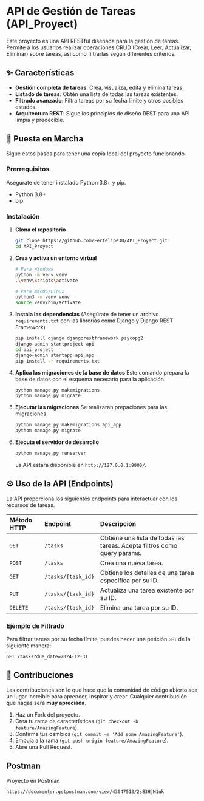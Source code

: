 # API de Gestión de Tareas (API_Proyect)

Este proyecto es una API RESTful diseñada para la gestión de tareas. Permite a los usuarios realizar operaciones CRUD (Crear, Leer, Actualizar, Eliminar) sobre tareas, así como filtrarlas según diferentes criterios.

## ✨ Características

- **Gestión completa de tareas**: Crea, visualiza, edita y elimina tareas.
- **Listado de tareas**: Obtén una lista de todas las tareas existentes.
- **Filtrado avanzado**: Filtra tareas por su fecha límite y otros posibles estados.
- **Arquitectura REST**: Sigue los principios de diseño REST para una API limpia y predecible.

## 🚀 Puesta en Marcha

Sigue estos pasos para tener una copia local del proyecto funcionando.

### Prerrequisitos

Asegúrate de tener instalado Python 3.8+ y pip.

- Python 3.8+
- pip

### Instalación

1.  **Clona el repositorio**
    ```sh
    git clone https://github.com/Ferfelipe30/API_Proyect.git
    cd API_Proyect
    ```

2.  **Crea y activa un entorno virtual**
    ```sh
    # Para Windows
    python -m venv venv
    .\venv\Scripts\activate

    # Para macOS/Linux
    python3 -m venv venv
    source venv/bin/activate
    ```

3.  **Instala las dependencias**
    (Asegúrate de tener un archivo `requirements.txt` con las librerías como Django y Django REST Framework)
    ```sh
    pip install django djangorestframework psycopg2
    django-admin startproject api
    cd api_project
    django-admin startapp api_app
    pip install -r requirements.txt
    ```

4.  **Aplica las migraciones de la base de datos**
    Este comando prepara la base de datos con el esquema necesario para la aplicación.
    ```sh
    python manage.py makemigrations
    python manage.py migrate
    ```

5. **Ejecutar las migraciones**
    Se realizaran prepaciones para las migraciones.
    ```sh
    python manage.py makemigrations api_app
    python manage.py migrate
    ```

6.  **Ejecuta el servidor de desarrollo**
    ```sh
    python manage.py runserver
    ```
    La API estará disponible en `http://127.0.0.1:8000/`.

## ⚙️ Uso de la API (Endpoints)

La API proporciona los siguientes endpoints para interactuar con los recursos de tareas.

| Método HTTP | Endpoint              | Descripción                                                               |
| :---------- | :-------------------- | :------------------------------------------------------------------------ |
| `GET`       | `/tasks`              | Obtiene una lista de todas las tareas. Acepta filtros como query params.  |
| `POST`      | `/tasks`              | Crea una nueva tarea.                                                     |
| `GET`       | `/tasks/{task_id}`    | Obtiene los detalles de una tarea específica por su ID.                   |
| `PUT`       | `/tasks/{task_id}`    | Actualiza una tarea existente por su ID.                                  |
| `DELETE`    | `/tasks/{task_id}`    | Elimina una tarea por su ID.                                              |

### Ejemplo de Filtrado

Para filtrar tareas por su fecha límite, puedes hacer una petición `GET` de la siguiente manera:

```
GET /tasks?due_date=2024-12-31
```

## 🤝 Contribuciones

Las contribuciones son lo que hace que la comunidad de código abierto sea un lugar increíble para aprender, inspirar y crear. Cualquier contribución que hagas será **muy apreciada**.

1.  Haz un Fork del proyecto.
2.  Crea tu rama de características (`git checkout -b feature/AmazingFeature`).
3.  Confirma tus cambios (`git commit -m 'Add some AmazingFeature'`).
4.  Empuja a la rama (`git push origin feature/AmazingFeature`).
5.  Abre una Pull Request.

## Postman

Proyecto en Postman
```
https://documenter.getpostman.com/view/43047513/2sB3HjM1uk
```